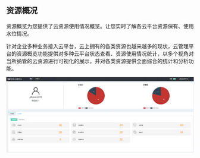 ## 资源概况

资源概览为您提供了云资源使用情况概览。让您实时了解各云平台资源保有、使用水位情况。

针对企业多种业务接入云平台，云上拥有的各类资源也越来越多的现状，云管理平台的资源概览功能提供对多种云平台状态查看、资源使用情况统计，以多个视角对当所纳管的云资源进行可视化的展示，并对各类资源提供全面综合的统计和分析功能。

![dashboard](../../../../image/JD-Cloud-Mesh/dashboard.png)
